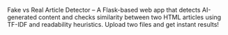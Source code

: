 Fake vs Real Article Detector – A Flask-based web app that detects AI-generated content and checks similarity between two HTML articles using TF-IDF and readability heuristics. Upload two files and get instant results!
